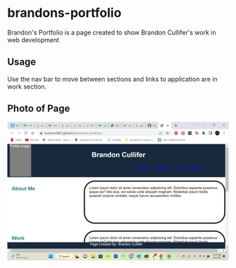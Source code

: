 # brandons-portfolio

Brandon's Portfolio is a page created to show Brandon Cullifer's work in web development



## Usage

Use the nav bar to move between sections and links to application are in work section.


## Photo of Page

![Alt text](assets/images/screencap.png "Preview")



